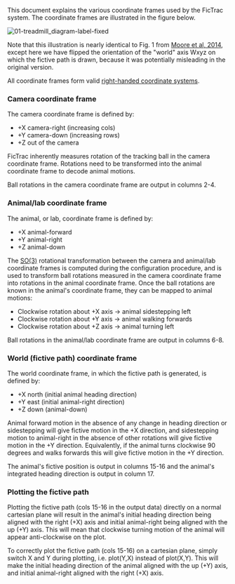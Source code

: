 This document explains the various coordinate frames used by the FicTrac system. The coordinate frames are illustrated in the figure below.

![01-treadmill_diagram-label-fixed](https://github.com/rjdmoore/fictrac/assets/3844483/aa9e08ea-dec9-44bf-9c18-01df0d823ad0)

Note that this illustration is nearly identical to Fig. 1 from [Moore et al, 2014](https://doi.org/10.1016/j.jneumeth.2014.01.010), except here we have flipped the orientation of the "world" axis Wxyz on which the fictive path is drawn, because it was potentially misleading in the original version.

All coordinate frames form valid [right-handed coordinate systems](https://en.wikipedia.org/wiki/Right-hand_rule).

### Camera coordinate frame
The camera coordinate frame is defined by:
* +X camera-right (increasing cols)
* +Y camera-down (increasing rows)
* +Z out of the camera

FicTrac inherently measures rotation of the tracking ball in the camera coordinate frame. Rotations need to be transformed into the animal coordinate frame to decode animal motions.

Ball rotations in the camera coordinate frame are output in columns 2-4.

### Animal/lab coordinate frame
The animal, or lab, coordinate frame is defined by:
* +X animal-forward
* +Y animal-right
* +Z animal-down

The [SO(3)](https://en.wikipedia.org/wiki/3D_rotation_group) rotational transformation between the camera and animal/lab coordinate frames is computed during the configuration procedure, and is used to transform ball rotations measured in the camera coordinate frame into rotations in the animal coordinate frame.
Once the ball rotations are known in the animal's coordinate frame, they can be mapped to animal motions:
* Clockwise rotation about +X axis &rarr; animal sidestepping left
* Clockwise rotation about +Y axis &rarr; animal walking forwards
* Clockwise rotation about +Z axis &rarr; animal turning left

Ball rotations in the animal/lab coordinate frame are output in columns 6-8.

### World (fictive path) coordinate frame
The world coordinate frame, in which the fictive path is generated, is defined by:
* +X north (initial animal heading direction)
* +Y east (initial animal-right direction)
* +Z down (animal-down)

Animal forward motion in the absence of any change in heading direction or sidestepping will give fictive motion in the +X direction, and sidestepping motion to animal-right in the absence of other rotations will give fictive motion in the +Y direction. Equivalently, if the animal turns clockwise 90 degrees and walks forwards this will give fictive motion in the +Y direction.

The animal's fictive position is output in columns 15-16 and the animal's integrated heading direction is output in column 17.

### Plotting the fictive path
Plotting the fictive path (cols 15-16 in the output data) directly on a normal cartesian plane will result in the animal's initial heading direction being aligned with the right (+X) axis and initial animal-right being aligned with the up (+Y) axis.
This will mean that clockwise turning motion of the animal will appear anti-clockwise on the plot.

To correctly plot the fictive path (cols 15-16) on a cartesian plane, simply switch X and Y during plotting, i.e. plot(Y,X) instead of plot(X,Y). This will make the initial heading direction of the animal aligned with the up (+Y) axis, and initial animal-right aligned with the right (+X) axis.
